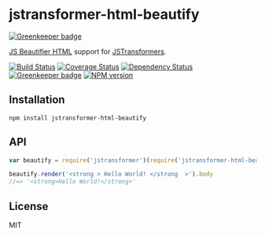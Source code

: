 # jstransformer-html-beautify

[![Greenkeeper badge](https://badges.greenkeeper.io/jstransformers/jstransformer-html-beautify.svg)](https://greenkeeper.io/)

[JS Beautifier HTML](https://github.com/beautify-web/js-beautify) support for [JSTransformers](http://github.com/jstransformers).

[![Build Status](https://img.shields.io/travis/jstransformers/jstransformer-html-beautify/master.svg)](https://travis-ci.org/jstransformers/jstransformer-html-beautify)
[![Coverage Status](https://img.shields.io/codecov/c/github/jstransformers/jstransformer-html-beautify/master.svg)](https://codecov.io/gh/jstransformers/jstransformer-html-beautify)
[![Dependency Status](https://img.shields.io/david/jstransformers/jstransformer-html-beautify/master.svg)](http://david-dm.org/jstransformers/jstransformer-html-beautify)
[![Greenkeeper badge](https://badges.greenkeeper.io/jstransformers/jstransformer-html-beautify.svg)](https://greenkeeper.io/)
[![NPM version](https://img.shields.io/npm/v/jstransformer-html-beautify.svg)](https://www.npmjs.org/package/jstransformer-html-beautify)

## Installation

    npm install jstransformer-html-beautify

## API

```js
var beautify = require('jstransformer')(require('jstransformer-html-beautify'))

beautify.render('<strong > Hello World! </strong  >').body
//=> '<strong>Hello World!</strong>'
```

## License

MIT
